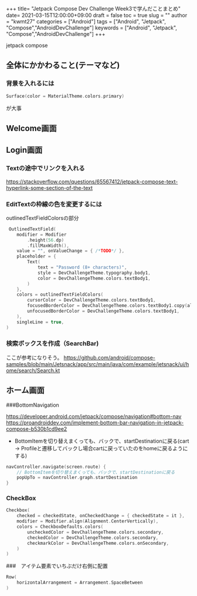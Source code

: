 
+++
title= "Jetpack Compose Dev Challenge Week3で学んだことまとめ"
date= 2021-03-15T12:00:00+09:00
draft = false
toc = true
slug = ""
author = "kwmt27"
categories = ["Android"]
tags = ["Android", "Jetpack", "Compose","AndroidDevChallenge"]
keywords = ["Android", "Jetpack", "Compose","AndroidDevChallenge"]
+++

jetpack compose 

## 全体にかかわること(テーマなど)
 
### 背景を入れるには
```kotlin
Surface(color = MaterialTheme.colors.primary) 
```
が大事

## Welcome画面


## Login画面

### Textの途中でリンクを入れる

https://stackoverflow.com/questions/65567412/jetpack-compose-text-hyperlink-some-section-of-the-text


### EditTextの枠線の色を変更するには

outlinedTextFieldColorsの部分

```kotlin
 OutlinedTextField(
    modifier = Modifier
        .height(56.dp)
        .fillMaxWidth(),
    value = "", onValueChange = { /*TODO*/ },
    placeholder = {
        Text(
            text = "Password (8+ characters)",
            style = DevChallengeTheme.typography.body1,
            color = DevChallengeTheme.colors.textBody1,
        )
    },
    colors = outlinedTextFieldColors(
        cursorColor = DevChallengeTheme.colors.textBody1,
        focusedBorderColor = DevChallengeTheme.colors.textBody1.copy(alpha = ContentAlpha.high),
        unfocusedBorderColor = DevChallengeTheme.colors.textBody1,
    ),
    singleLine = true,
)
```

### 検索ボックスを作成（SearchBar)
ここが参考になりそう。
https://github.com/android/compose-samples/blob/main/Jetsnack/app/src/main/java/com/example/jetsnack/ui/home/search/Search.kt

## ホーム画面

###BottomNavigation

https://developer.android.com/jetpack/compose/navigation#bottom-nav
https://proandroiddev.com/implement-bottom-bar-navigation-in-jetpack-compose-b530b1cd9ee2

- BottomItemを切り替えまくっても、バックで、startDestinationに戻る(cart -> Profileと遷移してバックし場合cartに戻っていたのをhomeに戻るようにする)
```kotlin
navController.navigate(screen.route) {
    // BottomItemを切り替えまくっても、バックで、startDestinationに戻る
    popUpTo = navController.graph.startDestination
}
```


### CheckBox

```kotlin
Checkbox(
    checked = checkedState, onCheckedChange = { checkedState = it },
    modifier = Modifier.align(Alignment.CenterVertically),
    colors = CheckboxDefaults.colors(
        uncheckedColor = DevChallengeTheme.colors.secondary,
        checkedColor = DevChallengeTheme.colors.secondary,
        checkmarkColor = DevChallengeTheme.colors.onSecondary,
    )
)
```

###　アイテム要素でいちぶだけ右側に配置

```kotlin
Row(
    horizontalArrangement = Arrangement.SpaceBetween
)
```